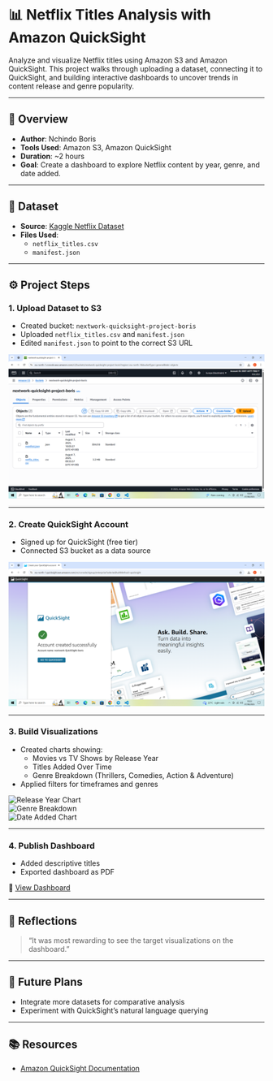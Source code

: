 # 📊 Netflix Titles Analysis with Amazon QuickSight

Analyze and visualize Netflix titles using Amazon S3 and Amazon QuickSight. This project walks through uploading a dataset, connecting it to QuickSight, and building interactive dashboards to uncover trends in content release and genre popularity.

---

## 🧠 Overview

- **Author**: Nchindo Boris    
- **Tools Used**: Amazon S3, Amazon QuickSight  
- **Duration**: ~2 hours  
- **Goal**: Create a dashboard to explore Netflix content by year, genre, and date added.

---

## 📁 Dataset

- **Source**: [Kaggle Netflix Dataset](https://www.kaggle.com/datasets/shivamb/netflix-shows)
- **Files Used**:
  - `netflix_titles.csv`
  - `manifest.json` 

---

## ⚙️ Project Steps

### 1. Upload Dataset to S3
- Created bucket: `nextwork-quicksight-project-boris`
- Uploaded `netflix_titles.csv` and `manifest.json`
- Edited `manifest.json` to point to the correct S3 URL

![S3 Bucket Screenshot](https://github.com/dev-boris67/AWS-Basics/blob/main/QuickSight/images/Screenshot%20(15).png?raw=true)

---

### 2. Create QuickSight Account
- Signed up for QuickSight (free tier)
- Connected S3 bucket as a data source

![QuickSight Signup](https://github.com/dev-boris67/AWS-Basics/blob/main/QuickSight/images/Screenshot%20(16).png?raw=true)

---

### 3. Build Visualizations
- Created charts showing:
  - Movies vs TV Shows by Release Year
  - Titles Added Over Time
  - Genre Breakdown (Thrillers, Comedies, Action & Adventure)
- Applied filters for timeframes and genres

![Release Year Chart](https://yourdomain.com/images/release-year-chart.png)  
![Genre Breakdown](https://yourdomain.com/images/genre-breakdown.png)  
![Date Added Chart](https://yourdomain.com/images/date-added-chart.png)

---

### 4. Publish Dashboard
- Added descriptive titles
- Exported dashboard as PDF

🔗 [View Dashboard](https://github.com/dev-boris67/AWS-Basics/blob/main/QuickSight/images/Screenshot%20(20).png?raw=true)

---

## 💬 Reflections

> “It was most rewarding to see the target visualizations on the dashboard.”

---

## 🔮 Future Plans
  
- Integrate more datasets for comparative analysis  
- Experiment with QuickSight’s natural language querying

---

## 📚 Resources

- [Amazon QuickSight Documentation](https://docs.aws.amazon.com/quicksight/)
